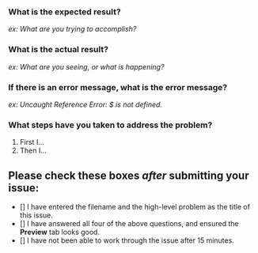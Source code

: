### What is the expected result?
_ex: What are you trying to accomplish?_  


### What is the actual result? 
_ex: What are you seeing, or what is happening?_  


### If there is an error message, what is the error message?  
_ex: Uncaught Reference Error: $ is not defined._

### What steps have you taken to address the problem? 

1. First I...
1. Then I...


## Please check these boxes _**after**_ submitting your issue:
- [] I have entered the filename and the high-level problem as the title of this issue.
- [] I have answered all four of the above questions, and ensured the **Preview** tab looks good.
- [] I have not been able to work through the issue after 15 minutes. 

